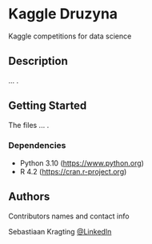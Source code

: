 # Kaggle Druzyna

Kaggle competitions for data science

## Description

... .

## Getting Started

The files ... .

### Dependencies

* Python 3.10 (https://www.python.org)
* R 4.2 (https://cran.r-project.org)

## Authors

Contributors names and contact info

Sebastiaan Kragting 
[@LinkedIn](https://linkedin.com/in/sebastiaan-kragting-76b602123)
